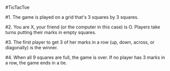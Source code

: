 #TicTacToe

#1. The game is played on a grid that's 3 squares by 3 squares.

#2. You are X, your friend (or the computer in this case) is O. Players take turns putting their marks in empty squares.

#3. The first player to get 3 of her marks in a row (up, down, across, or diagonally) is the winner.

#4. When all 9 squares are full, the game is over. If no player has 3 marks in a row, the game ends in a tie. 